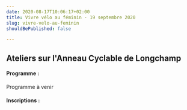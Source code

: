 ```yaml
---
date: 2020-08-17T10:06:17+02:00
title: Vivre vélo au féminin - 19 septembre 2020
slug: vivre-velo-au-feminin
shouldBePublished: false

---
```

## Ateliers sur l'Anneau Cyclable de Longchamp

#### Programme :

Programme à venir

#### Inscriptions :